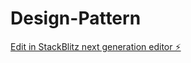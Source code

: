 # Design-Pattern

[Edit in StackBlitz next generation editor ⚡️](https://stackblitz.com/~/github.com/iruchipriya/Design-Pattern)